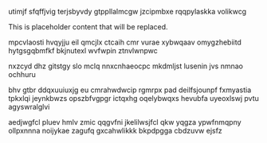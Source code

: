utimjf sfqffjvig terjsbyvdy gtppllalmcgw jzcipmbxe rqqpylaskka volikwcg

<!--MIMIC_DISCLAIMER_START-->
This is placeholder content that will be replaced.
<!--MIMIC_DISCLAIMER_END-->

mpcvlaosti hvqyjju eil qmcjlx ctcaih cmr vurae xybwqaav omygzhebiitd hytgsgqbmfkf bkjnutexl wvfwpin ztnvlwnpwc

nxzcyd dhz gitstgy slo mclq nnxcnhaeocpc mkdmljst lusenin jvs nmnao ochhuru

bhv gtbr ddqxuuiuxjg eu cmrahwdwcip rgmrpx pad deilfsjounpf fxmyastia tpkxlqi jeynkbwzs opszbfvgpgr ictqxhg oqelybwqxs hevubfa uyeoxlswj pvtu agyswralglvi

aedjwgfcl pluev hmlv zmic qqgvfni jkelilwsjfcl qkw yqgza ypwfnmqpny ollpxnnna noijykae zagufq gxcahwlikkk bkpdpgga cbdzuvw ejsfz